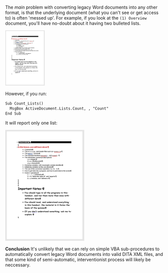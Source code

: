 
The *main* problem with converting legacy Word documents into any other format, is that the underlying document (what you can't see or get access to) is often 'messed up'. For example, if you look at the ``(1) Overview`` document, you'll have no-doubt about it having two bulleted lists.

<img src="overview.png" width="25%" height="25%">

However, if you run:

```
Sub Count_Lists()
  MsgBox ActiveDocument.Lists.Count, , "Count"
End Sub
```

It will report only one list:

<img src="overview.png" width="50%" height="50%">

**Conclusion** It's unlikely that we can rely on simple VBA sub-procedures to automatically convert legacy Word documents into valid DITA XML files, and that some kind of semi-automatic, interventionist process will likely be neccessary.
